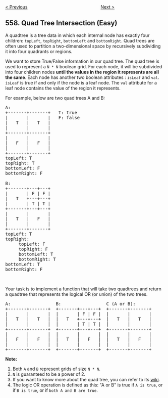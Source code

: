 <!--|This file generated by command(leetcode description); DO NOT EDIT.    |-->
<!--+----------------------------------------------------------------------+-->
<!--|@author    Openset <openset.wang@gmail.com>                           |-->
<!--|@link      https://github.com/openset                                 |-->
<!--|@home      https://github.com/openset/leetcode                        |-->
<!--+----------------------------------------------------------------------+-->

[< Previous](https://github.com/openset/leetcode/tree/master/problems/reverse-words-in-a-string-iii "Reverse Words in a String III")
　　　　　　　　　　　　　　　　
[Next >](https://github.com/openset/leetcode/tree/master/problems/maximum-depth-of-n-ary-tree "Maximum Depth of N-ary Tree")

## 558. Quad Tree Intersection (Easy)

<p>A quadtree is a tree data in which each internal node has exactly four children: <code>topLeft</code>, <code>topRight</code>, <code>bottomLeft</code> and <code>bottomRight</code>. Quad trees are often used to partition a two-dimensional space by recursively subdividing it into four quadrants or regions.</p>

<p>We want to store True/False information in our quad tree. The quad tree is used to represent a <code>N * N</code> boolean grid. For each node, it will be subdivided into four children nodes <strong>until the values in the region it represents are all the same</strong>. Each node has another two boolean attributes : <code>isLeaf</code> and <code>val</code>. <code>isLeaf</code> is true if and only if the node is a leaf node. The <code>val</code> attribute for a leaf node contains the value of the region it represents.</p>

<p>For example, below are two quad trees A and B:</p>

<pre>
A:
+-------+-------+   T: true
|       |       |   F: false
|   T   |   T   |
|       |       |
+-------+-------+
|       |       |
|   F   |   F   |
|       |       |
+-------+-------+
topLeft: T
topRight: T
bottomLeft: F
bottomRight: F

B:               
+-------+---+---+
|       | F | F |
|   T   +---+---+
|       | T | T |
+-------+---+---+
|       |       |
|   T   |   F   |
|       |       |
+-------+-------+
topLeft: T
topRight:
     topLeft: F
     topRight: F
     bottomLeft: T
     bottomRight: T
bottomLeft: T
bottomRight: F
</pre>

<p>&nbsp;</p>

<p>Your task is to implement a function that will take two quadtrees and return a quadtree that represents the logical OR (or union) of the two trees.</p>

<pre>
A:                 B:                 C (A or B):
+-------+-------+  +-------+---+---+  +-------+-------+
|       |       |  |       | F | F |  |       |       |
|   T   |   T   |  |   T   +---+---+  |   T   |   T   |
|       |       |  |       | T | T |  |       |       |
+-------+-------+  +-------+---+---+  +-------+-------+
|       |       |  |       |       |  |       |       |
|   F   |   F   |  |   T   |   F   |  |   T   |   F   |
|       |       |  |       |       |  |       |       |
+-------+-------+  +-------+-------+  +-------+-------+
</pre>

<p><strong>Note:</strong></p>

<ol>
	<li>Both <code>A</code> and <code>B</code>&nbsp;represent grids of size <code>N * N</code>.</li>
	<li><code>N</code> is guaranteed to be a power of 2.</li>
	<li>If you want to know more about the quad tree, you can refer to its <a href="https://en.wikipedia.org/wiki/Quadtree">wiki</a>.</li>
	<li>The logic OR operation is defined as this: &quot;A or B&quot; is true if <code>A is true</code>, or if <code>B is true</code>, or if <code>both A and B are true</code>.</li>
</ol>
